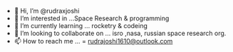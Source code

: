 - 👋 Hi, I’m @rudraxjoshi
- 👀 I’m interested in ...Space Research & programming 
- 🌱 I’m currently learning ... rocketry & codeing 
- 💞️ I’m looking to collaborate on ... isro ,nasa, russian space  research org.
- 📫 How to reach me ... = rudrajoshi1610@outlook.com 

<!---
rudraxjoshi/rudraxjoshi is a ✨ special ✨ repository because its `README.md` (this file) appears on your GitHub profile.
You can click the Preview link to take a look at your changes.
--->
